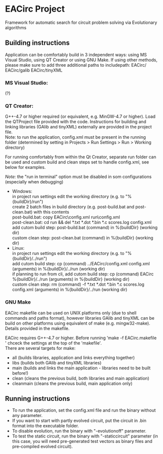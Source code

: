 # EACirc Project

Framework for automatic search for circuit problem solving via Evolutionary algorithms

## Building instructions

Application can be comfortably build in 3 independent ways: using MS Visual Studio, using QT Creator or using GNU Make. If using other methods, please make sure to add three additional paths to includepath: EACirc/ EACirc/galib EACirc/tinyXML

### MS Visual Studio:

(?)

### QT Creator:

G++-4.7 or higher required (or equivalent, e.g. MinGW-4.7 or higher). Load the QTProject file provided with the code. Instructions for building and linking libraries (GAlib and tinyXML) externally are provided in the project file.  
Note: to run the application, config.xml must be present in the running folder (determined by setting in Projects > Run Settings > Run > Working directory)

For running comfortably from within the Qt Creator, separate run folder can be used and custom build and clean steps set to handle config.xml, see below for examples.

_Note:_ the "run in terminal" option must be disabled in som configurations (especially when debugging)

* Windows:  
    in project run settings edit the working directory (e.g. to "%{buildDir}/run")  
    create 2 batch files in build directory (e.g. post-build.bat and post-clean.bat) with this contents  
    post-build.bat: copy EACirc\config.xml run\config.xml  
    post-clean.bat: cd run && del *.txt *.dot *.bin *.c scores.log config.xml  
    add cutom build step: post-build.bat (command) in %{buildDir} (working dir)   
    custom clean step: post-clean.bat (command) in %{buildDir} (working dir)
* Linux:  
    in project run settings edit the working directory (e.g. to "%{buildDir}/../run")  
    add cutom build step: cp (command) ../EACirc/config.xml config.xml (arguments) in %{buildDir}/../run (working dir)  
    if planning to run from cli, add cutom build step: cp (command) EACirc %{buildDir}/../run (arguments) in %{buildDir} (working dir)  
    custom clean step: rm (command) -f *.txt *.dot *.bin *.c scores.log config.xml (arguments) in %{buildDir}/../run (working dir)

### GNU Make

EACirc makefile can be used on UNIX platforms only (due to shell commands and paths format), however libraries GAlib and tinyXML can be build on other platforms using equivalent of make (e.g. mingw32-make). Details provided in the makefile.

EACirc requires G++-4.7 or higher. Before running 'make -f EACirc.makefile <target>' chceck the settings at the top of the 'makefile'.  
There are several targets for make:

* all        (builds libraries, application and links everything together)
* libs       (builds both GAlib and tinyXML libraries)
* main       (builds and links the main application - libraries need to be built before!)
* clean      (cleans the previous build, both libraries and main application)
* cleanmain  (cleans the previous build, main application only)

## Running instructions

* To run the application, set the config.xml file and run the binary without any parameter.
* If you want to start with partly evolved circuit, put the circuit in .bin format into the executable folder.
* To disable evolution, run the binary with "-evolutionoff" parameter.
* To test the static circuit, run the binary with "-staticcircuit" parameter (in this case, you will need pre-generated test vectors as binary files and pre-compiled evolved circuit).
